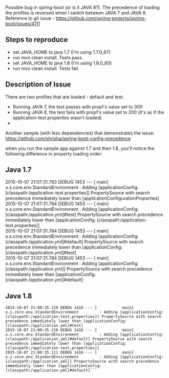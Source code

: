 Possible bug in spring-boot (or is it JAVA 8?). The precedence of loading the profiles is reversed when I switch between JAVA 7 and JAVA 8. Reference to git issue - https://github.com/spring-projects/spring-boot/issues/4111

Steps to reproduce
------------------
* set JAVA_HOME to java 1.7 (I'm using 1.7.0_67)
* run mvn clean install. Tests pass.
* set JAVA_HOME to java 1.8 (I'm using 1.8.0_60)
* run mvn clean install. Tests fail.

Description of Issue
------------------
There are two profiles that are loaded - default and test.

* Running JAVA 7, the test passes with prop1's value set to 300
* Running JAVA 8, the test fails with prop1's value set to 200 (it's as if the application-test.properties wasn't loaded)
* 
Another sample (with less dependencies) that demonstrates the issue: https://github.com/shrisha/spring-boot-config-precedence

when you run the sample app against 1.7 and then 1.8, you'll notice the following difference in property loading order:

## Java 1.7
2015-10-07 21:07:31.783 DEBUG 1453 --- [           main] o.s.core.env.StandardEnvironment         : Adding [applicationConfig: [classpath:/application-test.properties]] PropertySource with search precedence immediately lower than [applicationConfigurationProperties]  
2015-10-07 21:07:31.784 DEBUG 1453 --- [           main] o.s.core.env.StandardEnvironment         : Adding [applicationConfig: [classpath:/application.yml]#test] PropertySource with search precedence immediately lower than [applicationConfig: [classpath:/application-test.properties]]  
2015-10-07 21:07:31.784 DEBUG 1453 --- [           main] o.s.core.env.StandardEnvironment         : Adding [applicationConfig: [classpath:/application.yml]#default] PropertySource with search precedence immediately lower than [applicationConfig: [classpath:/application.yml]#test]  
2015-10-07 21:07:31.784 DEBUG 1453 --- [           main] o.s.core.env.StandardEnvironment         : Adding [applicationConfig: [classpath:/application.yml]] PropertySource with search precedence immediately lower than [applicationConfig: [classpath:/application.yml]#default]


## Java 1.8
```2015-10-07 21:00:35.110 DEBUG 1416 --- [           main] o.s.core.env.StandardEnvironment         : Adding [applicationConfig: [classpath:/application.yml]#test] PropertySource with search precedence immediately lower than [applicationConfigurationProperties]
2015-10-07 21:00:35.110 DEBUG 1416 --- [           main] o.s.core.env.StandardEnvironment         : Adding [applicationConfig: [classpath:/application-test.properties]] PropertySource with search precedence immediately lower than [applicationConfig: [classpath:/application.yml]#test]
2015-10-07 21:00:35.110 DEBUG 1416 --- [           main] o.s.core.env.StandardEnvironment         : Adding [applicationConfig: [classpath:/application.yml]#default] PropertySource with search precedence immediately lower than [applicationConfig: [classpath:/application-test.properties]]
2015-10-07 21:00:35.111 DEBUG 1416 --- [           main] o.s.core.env.StandardEnvironment         : Adding [applicationConfig: [classpath:/application.yml]] PropertySource with search precedence immediately lower than [applicationConfig: [classpath:/application.yml]#default]```

